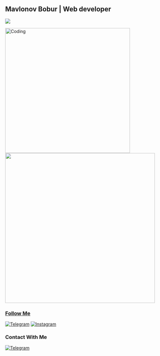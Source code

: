 ## Mavlonov Bobur | Web developer
![](https://readme-typing-svg.herokuapp.com?font=Montserrat&color=coral&lines=I'm+Web+Developer;I'm+Frontend+Developer)

<img   alt="Coding" width="400" src="https://cdn.dribbble.com/users/1162077/screenshots/3848914/programmer.gif">
<img src ="<iframe src="https://giphy.com/embed/CrFLL3CnRpw5ddlBMm" width="480" height="480" frameBorder="0" class="giphy-embed" allowFullScreen></iframe><p><a href="https://giphy.com/gifs/CleverCodeLab-cat-cute-coffee-CrFLL3CnRpw5ddlBMm" width = '380px'>



### Follow Me

[![Telegram](https://img.shields.io/badge/-Telegram-082032?style=for-the-badge&logo=Telegram&logoColor=#26A5E4)](https://t.me/elegent_7)
[![Instagram](https://img.shields.io/badge/-Instagram-082032?style=for-the-badge&logo=Instagram&logoColor=#E4405F)](https://www.instagram.com/elegent65_92/)






### Contact With Me


[![Telegram](https://img.shields.io/badge/-Telegram-082032?style=for-the-badge&logo=Telegram&logoColor=#26A5E4)](https://t.me/elegent_7)



